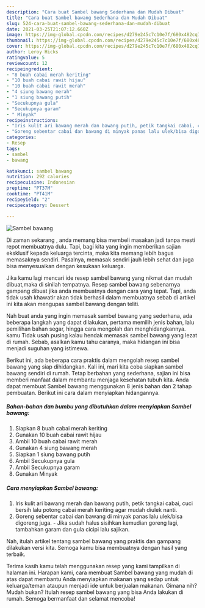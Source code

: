 ```yaml
---
description: "Cara buat Sambel bawang Sederhana dan Mudah Dibuat"
title: "Cara buat Sambel bawang Sederhana dan Mudah Dibuat"
slug: 524-cara-buat-sambel-bawang-sederhana-dan-mudah-dibuat
date: 2021-03-25T21:07:12.660Z
image: https://img-global.cpcdn.com/recipes/d279e245c7c10e7f/680x482cq70/sambel-bawang-foto-resep-utama.jpg
thumbnail: https://img-global.cpcdn.com/recipes/d279e245c7c10e7f/680x482cq70/sambel-bawang-foto-resep-utama.jpg
cover: https://img-global.cpcdn.com/recipes/d279e245c7c10e7f/680x482cq70/sambel-bawang-foto-resep-utama.jpg
author: Leroy Hicks
ratingvalue: 5
reviewcount: 12
recipeingredient:
- "8 buah cabai merah keriting"
- "10 buah cabai rawit hijau"
- "10 buah cabai rawit merah"
- "4 siung bawang merah"
- "1 siung bawang putih"
- "Secukupnya gula"
- "Secukupnya garam"
- " Minyak"
recipeinstructions:
- "Iris kulit ari bawang merah dan bawang putih, petik tangkai cabai, cuci bersih lalu potong cabai merah keriting agar mudah diulek nanti."
- "Goreng sebentar cabai dan bawang di minyak panas lalu ulek/bisa digoreng juga. Jika sudah halus sisihkan kemudian goreng lagi, tambahkan garam dan gula cicipi lalu sajikan."
categories:
- Resep
tags:
- sambel
- bawang

katakunci: sambel bawang 
nutrition: 292 calories
recipecuisine: Indonesian
preptime: "PT37M"
cooktime: "PT41M"
recipeyield: "2"
recipecategory: Dessert

---
```



![Sambel bawang](https://img-global.cpcdn.com/recipes/d279e245c7c10e7f/680x482cq70/sambel-bawang-foto-resep-utama.jpg)

Di zaman  sekarang , anda memang bisa membeli masakan jadi tanpa mesti repot membuatnya dulu. Tapi, bagi kita yang ingin memberikan sajian eksklusif kepada keluarga tercinta, maka kita memang lebih bagus memasaknya sendiri. Pasalnya, memasak sendiri jauh lebih sehat dan juga bisa menyesuaikan dengan kesukaan keluarga.

Jika kamu lagi mencari ide resep sambel bawang yang nikmat dan mudah dibuat,maka di sinilah tempatnya. Resep sambel bawang  sebenarnya gampang dibuat jika anda membuatnya dengan cara yang tepat. Tapi, anda tidak usah khawatir akan tidak berhasil dalam membuatnya 
sebab di artikel ini kita akan mengupas sambel bawang dengan teliti.  



Nah buat anda yang ingin memasak sambel bawang yang sederhana, ada beberapa langkah yang dapat dilakukan, pertama memilih jenis bahan, lalu pemilihan bahan segar, hingga cara mengolah dan menghidangkannya. kamu Tidak usah pusing kalau hendak memasak sambel bawang yang lezat di rumah. Sebab, asalkan kamu  tahu caranya, maka hidangan ini bisa menjadi suguhan yang istimewa.

Berikut ini, ada beberapa cara praktis  dalam mengolah resep sambel bawang yang siap dihidangkan. Kali ini, mari kita coba siapkan sambel bawang sendiri di rumah. Tetap berbahan yang sederhana, sajian ini bisa memberi manfaat dalam membantu menjaga kesehatan tubuh kita. Anda dapat membuat Sambel bawang menggunakan 8 jenis bahan dan 2 tahap pembuatan. Berikut ini cara dalam menyiapkan hidangannya.

<!--inarticleads1-->

##### Bahan-bahan dan bumbu yang dibutuhkan dalam menyiapkan Sambel bawang:

1. Siapkan 8 buah cabai merah keriting
1. Gunakan 10 buah cabai rawit hijau
1. Ambil 10 buah cabai rawit merah
1. Gunakan 4 siung bawang merah
1. Siapkan 1 siung bawang putih
1. Ambil Secukupnya gula
1. Ambil Secukupnya garam
1. Gunakan  Minyak




<!--inarticleads2-->

##### Cara menyiapkan Sambel bawang:

1. Iris kulit ari bawang merah dan bawang putih, petik tangkai cabai, cuci bersih lalu potong cabai merah keriting agar mudah diulek nanti.
1. Goreng sebentar cabai dan bawang di minyak panas lalu ulek/bisa digoreng juga. - Jika sudah halus sisihkan kemudian goreng lagi, tambahkan garam dan gula cicipi lalu sajikan.




Nah, itulah artikel tentang  sambel bawang  yang praktis dan gampang dilakukan versi kita. Semoga kamu bisa membuatnya dengan hasil yang terbaik. 

Terima kasih kamu telah menggunakan resep yang kami tampilkan di halaman ini. Harapan kami, cara membuat  Sambel bawang yang mudah di atas dapat membantu Anda menyiapkan makanan yang sedap untuk keluarga/teman ataupun menjadi ide untuk berjualan makanan. Gimana nih? Mudah bukan? Itulah resep sambel bawang yang bisa Anda lakukan di rumah. Semoga bermanfaat dan selamat mencoba!

